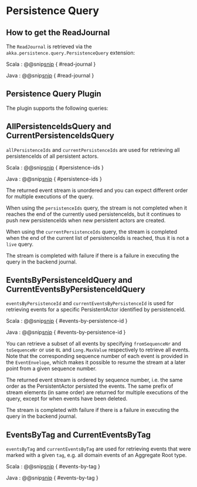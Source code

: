 # Persistence Query

## How to get the ReadJournal

The `ReadJournal` is retrieved via the `akka.persistence.query.PersistenceQuery` extension:

Scala
:  @@snip[snip](/core/src/test/scala/org/apache/pekko/persistence/jdbc/ScaladslSnippets.scala) { #read-journal }

Java
: @@snip[snip](/core/src/test/java/org/apache/pekko/persistence/jdbc/JavadslSnippets.java) { #read-journal }

## Persistence Query Plugin

The plugin supports the following queries:

## AllPersistenceIdsQuery and CurrentPersistenceIdsQuery

`allPersistenceIds` and `currentPersistenceIds` are used for retrieving all persistenceIds of all persistent actors.

Scala
:  @@snip[snip](/core/src/test/scala/org/apache/pekko/persistence/jdbc/ScaladslSnippets.scala) { #persistence-ids }

Java
:  @@snip[snip](/core/src/test/java/org/apache/pekko/persistence/jdbc/JavadslSnippets.java) { #persistence-ids }

The returned event stream is unordered and you can expect different order for multiple executions of the query.

When using the `persistenceIds` query, the stream is not completed when it reaches the end of the currently used persistenceIds,
but it continues to push new persistenceIds when new persistent actors are created.

When using the `currentPersistenceIds` query, the stream is completed when the end of the current list of persistenceIds is reached,
thus it is not a `live` query.

The stream is completed with failure if there is a failure in executing the query in the backend journal.

## EventsByPersistenceIdQuery and CurrentEventsByPersistenceIdQuery

`eventsByPersistenceId` and `currentEventsByPersistenceId` is used for retrieving events for
a specific PersistentActor identified by persistenceId.

Scala
:  @@snip[snip](/core/src/test/scala/org/apache/pekko/persistence/jdbc/ScaladslSnippets.scala) { #events-by-persistence-id }

Java
:  @@snip[snip](/core/src/test/java/org/apache/pekko/persistence/jdbc/JavadslSnippets.java) { #events-by-persistence-id }

You can retrieve a subset of all events by specifying `fromSequenceNr` and `toSequenceNr` or use `0L` and `Long.MaxValue` respectively to retrieve all events. Note that the corresponding sequence number of each event is provided in the `EventEnvelope`, which makes it possible to resume the stream at a later point from a given sequence number.

The returned event stream is ordered by sequence number, i.e. the same order as the PersistentActor persisted the events. The same prefix of stream elements (in same order) are returned for multiple executions of the query, except for when events have been deleted.

The stream is completed with failure if there is a failure in executing the query in the backend journal.

## EventsByTag and CurrentEventsByTag

`eventsByTag` and `currentEventsByTag` are used for retrieving events that were marked with a given
`tag`, e.g. all domain events of an Aggregate Root type.

Scala
:  @@snip[snip](/core/src/test/scala/org/apache/pekko/persistence/jdbc/ScaladslSnippets.scala) { #events-by-tag }

Java
:  @@snip[snip](/core/src/test/java/org/apache/pekko/persistence/jdbc/JavadslSnippets.java) { #events-by-tag }
